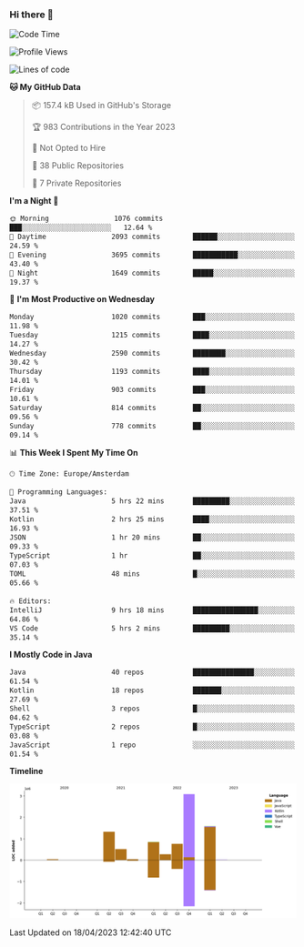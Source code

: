 ### Hi there 👋


<!--START_SECTION:waka-->
![Code Time](http://img.shields.io/badge/Code%20Time-3%2C163%20hrs%2040%20mins-blue)

![Profile Views](http://img.shields.io/badge/Profile%20Views-0-blue)

![Lines of code](https://img.shields.io/badge/From%20Hello%20World%20I%27ve%20Written-8.4%20million%20lines%20of%20code-blue)

**🐱 My GitHub Data** 

> 📦 157.4 kB Used in GitHub's Storage 
 > 
> 🏆 983 Contributions in the Year 2023
 > 
> 🚫 Not Opted to Hire
 > 
> 📜 38 Public Repositories 
 > 
> 🔑 7 Private Repositories 
 > 
**I'm a Night 🦉** 

```text
🌞 Morning                1076 commits        ███░░░░░░░░░░░░░░░░░░░░░░   12.64 % 
🌆 Daytime                2093 commits        ██████░░░░░░░░░░░░░░░░░░░   24.59 % 
🌃 Evening                3695 commits        ███████████░░░░░░░░░░░░░░   43.40 % 
🌙 Night                  1649 commits        █████░░░░░░░░░░░░░░░░░░░░   19.37 % 
```
📅 **I'm Most Productive on Wednesday** 

```text
Monday                   1020 commits        ███░░░░░░░░░░░░░░░░░░░░░░   11.98 % 
Tuesday                  1215 commits        ████░░░░░░░░░░░░░░░░░░░░░   14.27 % 
Wednesday                2590 commits        ████████░░░░░░░░░░░░░░░░░   30.42 % 
Thursday                 1193 commits        ████░░░░░░░░░░░░░░░░░░░░░   14.01 % 
Friday                   903 commits         ███░░░░░░░░░░░░░░░░░░░░░░   10.61 % 
Saturday                 814 commits         ██░░░░░░░░░░░░░░░░░░░░░░░   09.56 % 
Sunday                   778 commits         ██░░░░░░░░░░░░░░░░░░░░░░░   09.14 % 
```


📊 **This Week I Spent My Time On** 

```text
🕑︎ Time Zone: Europe/Amsterdam

💬 Programming Languages: 
Java                     5 hrs 22 mins       █████████░░░░░░░░░░░░░░░░   37.51 % 
Kotlin                   2 hrs 25 mins       ████░░░░░░░░░░░░░░░░░░░░░   16.93 % 
JSON                     1 hr 20 mins        ██░░░░░░░░░░░░░░░░░░░░░░░   09.33 % 
TypeScript               1 hr                ██░░░░░░░░░░░░░░░░░░░░░░░   07.03 % 
TOML                     48 mins             █░░░░░░░░░░░░░░░░░░░░░░░░   05.66 % 

🔥 Editors: 
IntelliJ                 9 hrs 18 mins       ████████████████░░░░░░░░░   64.86 % 
VS Code                  5 hrs 2 mins        █████████░░░░░░░░░░░░░░░░   35.14 % 
```

**I Mostly Code in Java** 

```text
Java                     40 repos            ███████████████░░░░░░░░░░   61.54 % 
Kotlin                   18 repos            ███████░░░░░░░░░░░░░░░░░░   27.69 % 
Shell                    3 repos             █░░░░░░░░░░░░░░░░░░░░░░░░   04.62 % 
TypeScript               2 repos             █░░░░░░░░░░░░░░░░░░░░░░░░   03.08 % 
JavaScript               1 repo              ░░░░░░░░░░░░░░░░░░░░░░░░░   01.54 % 
```



**Timeline**

![Lines of Code chart](https://raw.githubusercontent.com/powercasgamer/powercasgamer/master/assets/bar_graph.png)


 Last Updated on 18/04/2023 12:42:40 UTC
<!--END_SECTION:waka-->
